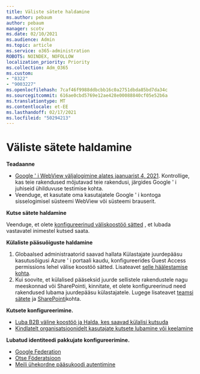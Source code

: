 ```yaml
---
title: Väliste sätete haldamine
ms.author: pebaum
author: pebaum
manager: scotv
ms.date: 02/10/2021
ms.audience: Admin
ms.topic: article
ms.service: o365-administration
ROBOTS: NOINDEX, NOFOLLOW
localization_priority: Priority
ms.collection: Adm_O365
ms.custom:
- "8322"
- "9003227"
ms.openlocfilehash: 7caf46f9988ddbcbb16c0a2751dbda85bd7da34c
ms.sourcegitcommit: 616ae0cbd5769e12ae428e00088840cf05e52b6a
ms.translationtype: MT
ms.contentlocale: et-EE
ms.lasthandoff: 02/17/2021
ms.locfileid: "50294213"
---
```

# <a name="managing-external-settings"></a>Väliste sätete haldamine

**Teadaanne**

- [Google ' i WebView väljalogimine alates jaanuarist 4, 2021](https://docs.microsoft.com/azure/active-directory/external-identities/google-federation?WT.mc_id=Portal-Microsoft_Azure_Support#deprecation-of-webview-sign-in-support). Kontrollige, kas teie rakendused mõjutavad teie rakendusi, järgides Google ' i juhiseid ühilduvuse testimise kohta.
- Veenduge, et kasutate oma kasutajatele Google ' i kontoga sisselogimisel süsteemi WebView või süsteemi brauserit.

**Kutse sätete haldamine**

Veenduge, et olete [konfigureerinud väliskoostöö sätted](https://docs.microsoft.com/azure/active-directory/external-identities/delegate-invitations?WT.mc_id=Portal-Microsoft_Azure_Support) , et lubada vastavatel inimestel kutsed saata.

**Külaliste pääsuõiguste haldamine**

1. Globaalsed administraatorid saavad hallata Külastajate juurdepääsu kasutusõigusi Azure ' i portaali kaudu, konfigureerides Guest Access permissions lehel välise koostöö sätted. Lisateavet [selle häälestamise kohta](https://docs.microsoft.com/azure/active-directory/fundamentals/users-default-permissions?WT.mc_id=Portal-Microsoft_Azure_Support).
2. Kui soovite, et külalised pääseksid juurde sellistele rakendustele nagu meeskonnad või SharePointi, kinnitate, et olete konfigureerinud need rakendused lubama juurdepääsu külastajatele. Lugege lisateavet [teamsi sätete](https://docs.microsoft.com/microsoftteams/guest-access?WT.mc_id=Portal-Microsoft_Azure_Support) ja [SharePointi](https://docs.microsoft.com/sharepoint/external-sharing-overview?WT.mc_id=Portal-Microsoft_Azure_Support)kohta.

**Kutsete konfigureerimine.**

- [Luba B2B väline koostöö ja Halda, kes saavad külalisi kutsuda](https://docs.microsoft.com/azure/active-directory/b2b/delegate-invitations?WT.mc_id=Portal-Microsoft_Azure_Support)
- [Kindlatelt organisatsioonidelt kasutajate kutsete lubamine või keelamine](https://docs.microsoft.com/azure/active-directory/b2b/allow-deny-list?WT.mc_id=Portal-Microsoft_Azure_Support)

**Lubatud identiteedi pakkujate konfigureerimine.**

- [Google Federation](https://docs.microsoft.com/azure/active-directory/b2b/google-federation?WT.mc_id=Portal-Microsoft_Azure_Support)
- [Otse Föderatsioon](https://docs.microsoft.com/azure/active-directory/b2b/direct-federation?WT.mc_id=Portal-Microsoft_Azure_Support)
- [Meili ühekordne pääsukoodi autentimine](https://docs.microsoft.com/azure/active-directory/b2b/one-time-passcode?WT.mc_id=Portal-Microsoft_Azure_Support)

